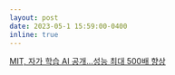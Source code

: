 ```yaml
---
layout: post
date: 2023-05-1 15:59:00-0400
inline: true
---
```


[MIT, 자가 학습 AI 공개...성능 최대 500배 향상](https://zdnet.co.kr/view/?no=20230602073146)